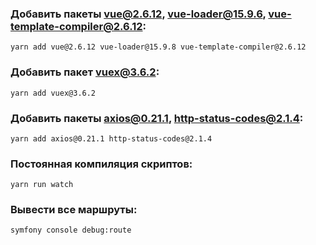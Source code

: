 ### Добавить пакеты vue@2.6.12, vue-loader@15.9.6, vue-template-compiler@2.6.12:

`yarn add vue@2.6.12 vue-loader@15.9.8 vue-template-compiler@2.6.12`

### Добавить пакет vuex@3.6.2:

`yarn add vuex@3.6.2`

### Добавить пакеты axios@0.21.1, http-status-codes@2.1.4:

`yarn add axios@0.21.1 http-status-codes@2.1.4`

### Постоянная компиляция скриптов:

`yarn run watch`

### Вывести все маршруты:

`symfony console debug:route`
